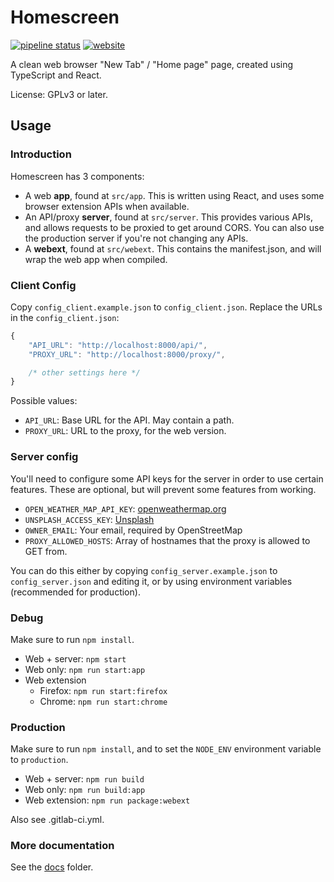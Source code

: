 # Homescreen

[![pipeline status](https://gitlab.com/rubenwardy/homescreen/badges/master/pipeline.svg)](https://gitlab.com/rubenwardy/homescreen/-/commits/master) [![website](https://img.shields.io/badge/Try_It-Online-blue)](https://homescreen.rubenwardy.com/)

A clean web browser "New Tab" / "Home page" page, created using TypeScript and React.

License: GPLv3 or later.

## Usage

### Introduction

Homescreen has 3 components:

* A web **app**, found at `src/app`. This is written using React, and
  uses some browser extension APIs when available.
* An API/proxy **server**, found at `src/server`.
  This provides various APIs, and allows requests to be proxied to get
  around CORS. You can also use the production server if you're not changing
  any APIs.
* A **webext**, found at `src/webext`. This contains the manifest.json,
  and will wrap the web app when compiled.

### Client Config

Copy `config_client.example.json` to `config_client.json`.
Replace the URLs in the `config_client.json`:

```js
{
	"API_URL": "http://localhost:8000/api/",
	"PROXY_URL": "http://localhost:8000/proxy/",

	/* other settings here */
}
```

Possible values:

* `API_URL`: Base URL for the API. May contain a path.
* `PROXY_URL`: URL to the proxy, for the web version.

### Server config

You'll need to configure some API keys for the server in order to use certain
features. These are optional, but will prevent some features from working.

* `OPEN_WEATHER_MAP_API_KEY`: [openweathermap.org](https://home.openweathermap.org/users/sign_up)
* `UNSPLASH_ACCESS_KEY`: [Unsplash](https://unsplash.com/oauth/applications)
* `OWNER_EMAIL`: Your email, required by OpenStreetMap
* `PROXY_ALLOWED_HOSTS`:
	Array of hostnames that the proxy is allowed to GET from.

You can do this either by copying `config_server.example.json` to
`config_server.json` and editing it, or by using environment variables
(recommended for production).

### Debug

Make sure to run `npm install`.

* Web + server: `npm start`
* Web only: `npm run start:app`
* Web extension
	* Firefox: `npm run start:firefox`
	* Chrome: `npm run start:chrome`

### Production

Make sure to run `npm install`, and to set the `NODE_ENV` environment
variable to `production`.

* Web + server: `npm run build`
* Web only: `npm run build:app`
* Web extension: `npm run package:webext`

Also see .gitlab-ci.yml.

### More documentation

See the [docs](docs) folder.
